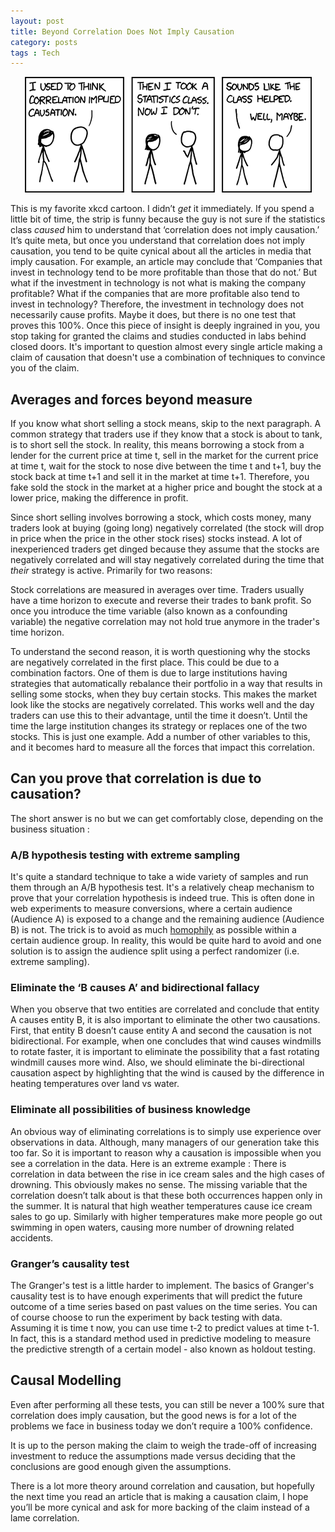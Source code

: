 ```yaml
---
layout: post
title: Beyond Correlation Does Not Imply Causation
category: posts
tags : Tech
---
```


<center><img src="/images/blog/causation/correlation.png"/></center> 

This is my favorite xkcd cartoon. I didn’t <i>get</i> it immediately. If you spend a little bit of time, the strip is funny because the guy is not sure if the statistics class <i>caused</i> him to understand that ‘correlation does not imply causation.’ It’s quite meta, but once you understand that correlation does not imply causation, you tend to be quite cynical about all the articles in media that imply causation. For example, an article may conclude that ‘Companies that invest in technology tend to be more profitable than those that do not.’ But what if the investment in technology is not what is making the company profitable? What if the companies that are more profitable also tend to invest in technology? Therefore, the investment in technology does not necessarily cause profits. Maybe it does, but there is no one test that proves this 100%. Once this piece of insight is deeply ingrained in you, you stop taking for granted the claims and studies conducted in labs behind closed doors. It's important to question almost every single article making a claim of causation that doesn't use a combination of techniques to convince you of the claim.

<h2>Averages and forces beyond measure </h2>

If you know what short selling a stock means, skip to the next paragraph. A common strategy that traders use if they know that a stock is about to tank, is to short sell the stock. In reality, this means borrowing a stock from a lender for the current price at time t, sell in the market for the current price at time t, wait for the stock to nose dive between the time t and t+1, buy the stock back at time t+1 and sell it in the market at time t+1. Therefore, you fake sold the stock in the market at a higher price and bought the stock at a lower price, making the difference in profit.

Since short selling involves borrowing a stock, which costs money, many traders look at buying (going long) negatively correlated (the stock  will drop in price when the price in the other stock rises) stocks instead. A lot of inexperienced traders get dinged because they assume that the stocks are negatively correlated and will stay negatively correlated during the time that <i>their</i> strategy is active. Primarily for two reasons:

Stock correlations are measured in averages over time. Traders usually have a time horizon to execute and reverse their trades to bank profit. So once you introduce the time variable (also known as a confounding variable) the negative correlation may not hold true anymore in the trader's time horizon. 

To understand the second reason, it is worth questioning why the stocks are negatively correlated in the first place. This could be due to a combination factors. One of them is due to large institutions having strategies that automatically rebalance their portfolio in a way that results in selling some stocks, when they buy certain stocks. This makes the market look like the stocks are negatively correlated. This works well and the day traders can use this to their advantage, until the time it doesn’t. Until the time the large institution changes its strategy or replaces one of the two stocks. This is just one example. Add a number of other variables to this, and it becomes hard to measure all the forces that impact this correlation.   

<h2>Can you prove that correlation is due to causation?</h2>
The short answer is no but we can get comfortably close, depending on the business situation :

<h3>A/B hypothesis testing with extreme sampling</h3>
It's quite a standard technique to take a wide variety of samples and run them through an A/B hypothesis test. It's a relatively cheap mechanism to prove that your correlation hypothesis is indeed true. This is often done in web experiments to measure conversions, where a certain audience (Audience A) is exposed to a change and the remaining audience (Audience B) is not. The trick is to avoid as much  <a href = 'http://en.wikipedia.org/wiki/Homophily'> homophily</a> as possible within a certain audience group. In reality, this would be quite hard to avoid and one solution is to assign the audience split using a perfect randomizer (i.e. extreme sampling).

<h3>Eliminate the ‘B causes A’ and bidirectional fallacy</h3>
When you observe that two entities are correlated and conclude that entity A causes entity B, it is also important to eliminate the other two causations. First, that entity B doesn’t cause entity A and second the causation is not bidirectional. For example, when one concludes that  wind causes windmills to rotate faster, it is important to eliminate the possibility that a fast rotating windmill causes more wind. Also, we should eliminate the bi-directional causation aspect by highlighting that the wind is caused by the difference in heating temperatures over land vs water.  
 
<h3>Eliminate all possibilities of business knowledge</h3> 
An obvious way of eliminating correlations is to simply use experience over observations in data. Although, many managers of our generation take this too far. So it is important to reason why a causation is impossible when you see a correlation in the data. Here is an extreme example : There is correlation in data between the rise in ice cream sales and the high cases of drowning. This obviously makes no sense. The missing variable that the correlation doesn’t talk about is that these both occurrences happen only in the summer. It is natural that high weather temperatures cause ice cream sales to go up. Similarly with higher temperatures make more people go out swimming in open waters, causing more number of drowning related accidents.

<h3>Granger’s causality test</h3>
The Granger's test is a little harder to implement. The basics of Granger's causality test is to have enough experiments that will predict the future outcome of a time series based on past values on the time series. You can of course choose to run the experiment by back testing with data. Assuming it is time t now, you can use time t-2 to predict values at time t-1. In fact, this is a standard method used in predictive modeling to measure the predictive strength of a certain model - also known as holdout testing.
  
<h2>Causal Modelling</h2>

Even after performing all these tests, you can still be never a 100% sure that correlation does imply causation, but the good news is for a lot of the problems we face in business today we don’t require a 100% confidence.

It is up to the person making the claim to weigh the trade-off of increasing investment to reduce the assumptions made versus deciding that the conclusions are good enough given the assumptions.

There is a lot more theory around correlation and causation, but hopefully the next time you read an article that is making a causation claim, I hope you’ll be more cynical and ask for more backing of the claim instead of a lame correlation.